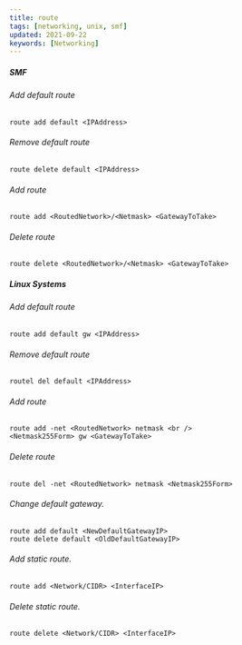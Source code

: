 ```yaml
---
title: route
tags: [networking, unix, smf]
updated: 2021-09-22
keywords: [Networking]
---
```


##### SMF

###### Add default route

```shell
route add default <IPAddress>
```

###### Remove default route

```shell
route delete default <IPAddress>
```

###### Add route

```shell
route add <RoutedNetwork>/<Netmask> <GatewayToTake>
```

###### Delete route

```shell
route delete <RoutedNetwork>/<Netmask> <GatewayToTake>
```

##### Linux Systems

###### Add default route

```shell
route add default gw <IPAddress>
```

###### Remove default route

```shell
routel del default <IPAddress>
```

###### Add route

```shell
route add -net <RoutedNetwork> netmask <br />
<Netmask255Form> gw <GatewayToTake>
```

###### Delete route

```shell
route del -net <RoutedNetwork> netmask <Netmask255Form>
```

###### Change default gateway.

```shell
route add default <NewDefaultGatewayIP>
route delete default <OldDefaultGatewayIP>
```

###### Add static route.

```shell
route add <Network/CIDR> <InterfaceIP>
```

###### Delete static route.

```shell
route delete <Network/CIDR> <InterfaceIP>
```
